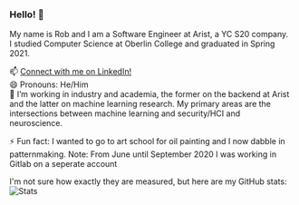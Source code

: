 ### Hello! 👋

My name is Rob and I am a Software Engineer at Arist, a YC S20 company.  
I studied Computer Science at Oberlin College and graduated in Spring 2021.  

📫 [Connect with me on LinkedIn!](https://www.linkedin.com/in/robert-klock)  
😄 Pronouns: He/Him  
🔭 I’m working in industry and academia, the former on the backend at Arist and the latter on machine learning research. My primary areas are the intersections between machine learning and security/HCI and neuroscience. 

⚡ Fun fact: I wanted to go to art school for oil painting and I now dabble in patternmaking. 
Note: From June until September 2020 I was working in Gitlab on a seperate account 
<!--


Here are some ideas to get you started:

- 🔭 I’m currently working on setting up my GitHub README.
- 🌱 I’m currently learning how to set up my GitHub README.
- 👯 I’m looking to collaborate on setting up my GitHub README.
- 🤔 I’m looking for help with setting up my GitHub README.
- 💬 Ask me about my GitHub README.
- 📫 Connect with me on LinkedIn!
- 😄 Pronouns: He/Him
- ⚡ Fun fact: 
-->
I'm not sure how exactly they are measured, but here are my GitHub stats:
![Stats](https://github-readme-stats.vercel.app/api?username=robklock&show_icons=true&count_private=true%22%20align=%22center&hide=stars,issues)

